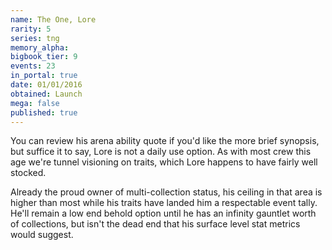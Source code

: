 ```yaml
---
name: The One, Lore
rarity: 5
series: tng
memory_alpha:
bigbook_tier: 9
events: 23
in_portal: true
date: 01/01/2016
obtained: Launch
mega: false
published: true
---
```


You can review his arena ability quote if you'd like the more brief synopsis, but suffice it to say, Lore is not a daily use option. As with most crew this age we're tunnel visioning on traits, which Lore happens to have fairly well stocked.

Already the proud owner of multi-collection status, his ceiling in that area is higher than most while his traits have landed him a respectable event tally. He'll remain a low end behold option until he has an infinity gauntlet worth of collections, but isn't the dead end that his surface level stat metrics would suggest.
